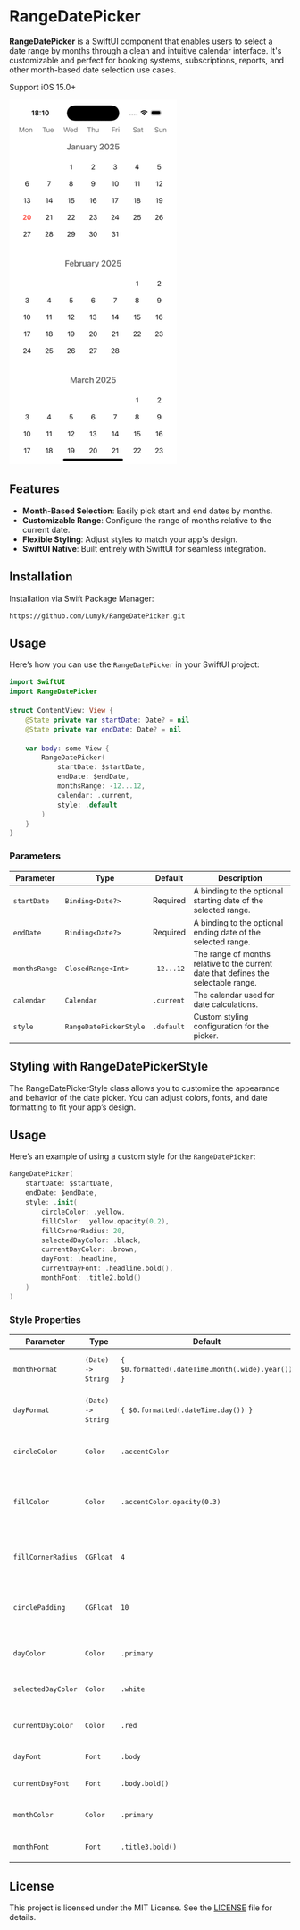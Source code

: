 # RangeDatePicker

**RangeDatePicker** is a SwiftUI component that enables users to select a date range by months through a clean and intuitive calendar interface. It's customizable and perfect for booking systems, subscriptions, reports, and other month-based date selection use cases.

Support iOS 15.0+

![Demo](Demo/Demo.gif?raw=true)

## Features

- **Month-Based Selection**: Easily pick start and end dates by months.
- **Customizable Range**: Configure the range of months relative to the current date.
- **Flexible Styling**: Adjust styles to match your app's design.
- **SwiftUI Native**: Built entirely with SwiftUI for seamless integration.

## Installation

Installation via Swift Package Manager:

```url
https://github.com/Lumyk/RangeDatePicker.git
```

## Usage

Here’s how you can use the `RangeDatePicker` in your SwiftUI project:

```swift
import SwiftUI
import RangeDatePicker

struct ContentView: View {
    @State private var startDate: Date? = nil
    @State private var endDate: Date? = nil

    var body: some View {
        RangeDatePicker(
            startDate: $startDate,
            endDate: $endDate,
            monthsRange: -12...12,
            calendar: .current,
            style: .default
        )
    }
}
```

### Parameters

| Parameter     | Type                 | Default         | Description                                                                            |
|---------------|----------------------|-----------------|----------------------------------------------------------------------------------------|
| `startDate`   | `Binding<Date?>`     | Required        | A binding to the optional starting date of the selected range.                        |
| `endDate`     | `Binding<Date?>`     | Required        | A binding to the optional ending date of the selected range.                          |
| `monthsRange` | `ClosedRange<Int>`   | `-12...12`      | The range of months relative to the current date that defines the selectable range.   |
| `calendar`    | `Calendar`           | `.current`      | The calendar used for date calculations.                                              |
| `style`       | `RangeDatePickerStyle` | `.default`      | Custom styling configuration for the picker.                                          |

## Styling with RangeDatePickerStyle

The RangeDatePickerStyle class allows you to customize the appearance and behavior of the date picker. You can adjust colors, fonts, and date formatting to fit your app’s design.

## Usage

Here’s an example of using a custom style for the `RangeDatePicker`:
```swift
RangeDatePicker(
    startDate: $startDate,
    endDate: $endDate,
    style: .init(
        circleColor: .yellow,
        fillColor: .yellow.opacity(0.2),
        fillCornerRadius: 20,
        selectedDayColor: .black,
        currentDayColor: .brown,
        dayFont: .headline,
        currentDayFont: .headline.bold(),
        monthFont: .title2.bold()
    )
)
```

### Style Properties

| Parameter          | Type                 | Default                              | Description                                                                 |
|--------------------|----------------------|--------------------------------------|-----------------------------------------------------------------------------|
| `monthFormat`      | `(Date) -> String`  | `{ $0.formatted(.dateTime.month(.wide).year()) }` | A closure to format the displayed month.                                   |
| `dayFormat`        | `(Date) -> String`  | `{ $0.formatted(.dateTime.day()) }`  | A closure to format the displayed day.                                     |
| `circleColor`      | `Color`             | `.accentColor`                       | The color of the selection circle.                                         |
| `fillColor`        | `Color`             | `.accentColor.opacity(0.3)`          | The background fill color for the selected date range.                     |
| `fillCornerRadius` | `CGFloat`           | `4`                                  | The corner radius for the background fill.                                 |
| `circlePadding`    | `CGFloat`           | `10`                                 | The padding around the selection circle.                                   |
| `dayColor`         | `Color`             | `.primary`                           | The color of unselected days.                                              |
| `selectedDayColor` | `Color`             | `.white`                             | The color of selected days.                                                |
| `currentDayColor`  | `Color`             | `.red`                               | The color of the current day (today).                                      |
| `dayFont`          | `Font`              | `.body`                              | The font for days.                                                         |
| `currentDayFont`   | `Font`              | `.body.bold()`                       | The font for the current day.                                              |
| `monthColor`       | `Color`             | `.primary`                           | The color for month names.                                                 |
| `monthFont`        | `Font`              | `.title3.bold()`                     | The font for month names.                                                  |

## License

This project is licensed under the MIT License. See the [LICENSE](./LICENSE) file for details.
